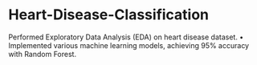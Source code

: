 # Heart-Disease-Classification
Performed Exploratory Data Analysis (EDA) on heart disease dataset. • Implemented various machine learning models, achieving 95% accuracy with Random Forest.
